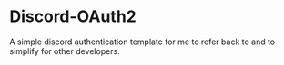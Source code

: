 # Discord-OAuth2
A simple discord authentication template for me to refer back to and to simplify for other developers.
